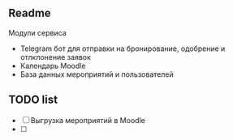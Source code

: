 ## Readme

Модули сервиса
- Telegram бот для отправки на бронирование, одобрение и отлклонение заявок
- Календарь Moodle
- База данных мероприятий и пользователей

## TODO list
- [ ] Выгрузка мероприятий в Moodle
- [ ]
